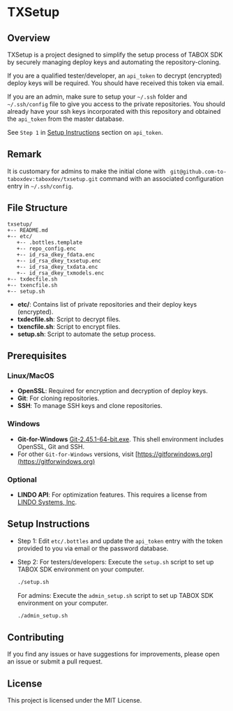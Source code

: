 # TXSetup

## Overview

TXSetup is a project designed to simplify the setup process of TABOX SDK by securely managing deploy keys and automating the repository-cloning. 

If you are a qualified tester/developer, an `api_token` to decrypt (encrypted) deploy keys will be required.  You should have received this token via email. 

If you are an admin, make sure to setup your `~/.ssh` folder and `~/.ssh/config` file to give you access to the private repositories. You should already have your ssh keys incorporated with this repository and obtained the `api_token` from the master database. 

See `Step 1` in [Setup Instructions](#setup-instructions) section on `api_token`. 

## Remark
It is customary for admins to make the initial clone with ` git@github.com-to-taboxdev:taboxdev/txsetup.git` command with an associated configuration entry in `~/.ssh/config`.

## File Structure

	txsetup/
	+-- README.md
	+-- etc/
	   +-- .bottles.template
	   +-- repo_config.enc
	   +-- id_rsa_dkey_fdata.enc
	   +-- id_rsa_dkey_txsetup.enc
	   +-- id_rsa_dkey_txdata.enc
	   +-- id_rsa_dkey_txmodels.enc
	+-- txdecfile.sh
	+-- txencfile.sh
	+-- setup.sh


- **etc/**: Contains list of private repositories and their deploy keys (encrypted).
- **txdecfile.sh**: Script to decrypt files.
- **txencfile.sh**: Script to encrypt files.
- **setup.sh**: Script to automate the setup process.

## Prerequisites

### Linux/MacOS

- **OpenSSL**: Required for encryption and decryption of deploy keys.
- **Git**: For cloning repositories.
- **SSH**: To manage SSH keys and clone repositories.

### Windows
- **Git-for-Windows** [Git-2.45.1-64-bit.exe](https://github.com/git-for-windows/git/releases/download/v2.45.1.windows.1/Git-2.45.1-64-bit.exe). This shell environment includes OpenSSL, Git and SSH.
- For other `Git-for-Windows` versions, visit [https://gitforwindows.org](https://gitforwindows.org)

### Optional
- **LINDO API**: For optimization features. This requires a license from [LINDO Systems, Inc](https://www.lindo.com).

## Setup Instructions

- Step 1: Edit `etc/.bottles` and update the `api_token` entry with the token provided to you via email or the password database.

- Step 2: 
	For testers/developers: Execute the `setup.sh` script to set up TABOX SDK environment on your computer.

   ```bash
   ./setup.sh
   ```
	For admins: Execute the `admin_setup.sh` script to set up TABOX SDK environment on your computer.

   ```bash
   ./admin_setup.sh
   ```
   
## Contributing

If you find any issues or have suggestions for improvements, please open an issue or submit a pull request.

## License

This project is licensed under the MIT License.